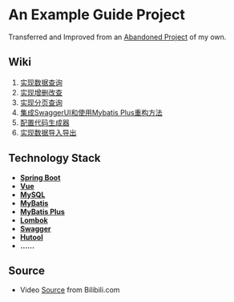 # An Example Guide Project
Transferred and Improved from an [Abandoned Project](https://github.com/To1and/SpringBoot-Vue-Abandoned) of my own.

## Wiki
1. [实现数据查询](https://github.com/To1and/SpingBootBackEnd/wiki/1.-%E5%AE%9E%E7%8E%B0%E6%95%B0%E6%8D%AE%E6%9F%A5%E8%AF%A2)
2. [实现增删改查](https://github.com/To1and/SpingBootBackEnd/wiki/2.-%E5%AE%9E%E7%8E%B0%E5%A2%9E%E5%88%A0%E6%94%B9%E6%9F%A5)
3. [实现分页查询](https://github.com/To1and/SpingBootBackEnd/wiki/3.-%E5%AE%9E%E7%8E%B0%E5%88%86%E9%A1%B5%E6%9F%A5%E8%AF%A2)
4. [集成SwaggerUI和使用Mybatis Plus重构方法](https://github.com/To1and/SpingBootBackEnd/wiki/4.-%E9%9B%86%E6%88%90SwaggerUI%E5%92%8C%E4%BD%BF%E7%94%A8Mybatis-Plus%E9%87%8D%E6%9E%84%E6%96%B9%E6%B3%95)
5. [配置代码生成器](https://github.com/To1and/SpingBootBackEnd/wiki/5.-%E9%85%8D%E7%BD%AE%E4%BB%A3%E7%A0%81%E7%94%9F%E6%88%90%E5%99%A8)
6. [实现数据导入导出](https://github.com/To1and/SpingBootBackEnd/wiki/6.-%E5%AE%9E%E7%8E%B0%E6%95%B0%E6%8D%AE%E5%AF%BC%E5%85%A5%E5%AF%BC%E5%87%BA)

## Technology Stack

+ **[Spring Boot](https://spring.io/projects/spring-boot/)**
+ **[Vue](https://cn.vuejs.org/)**
+ **[MySQL](https://www.mysql.com/)**
+ **[MyBatis](https://mybatis.net.cn/)**
+ **[MyBatis Plus](https://baomidou.com/)**
+ **[Lombok](https://projectlombok.org/)**
+ **[Swagger](https://swagger.io/)**
+ **[Hutool](https://www.hutool.cn/)**
+ **......**

## Source
+ Video [Source](https://b23.tv/O8wLw1W) from Bilibili.com
